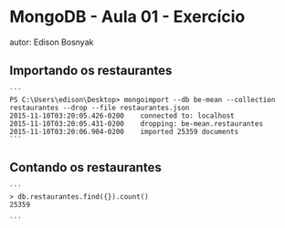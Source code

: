 # MongoDB - Aula 01 - Exercício
autor: Edison Bosnyak

## Importando os restaurantes

    ```
    PS C:\Users\edison\Desktop> mongoimport --db be-mean --collection restaurantes --drop --file restaurantes.json
    2015-11-10T03:20:05.426-0200    connected to: localhost
    2015-11-10T03:20:05.431-0200    dropping: be-mean.restaurantes
    2015-11-10T03:20:06.904-0200    imported 25359 documents
    ```

## Contando os restaurantes

    ```
    > db.restaurantes.find({}).count()
    25359

    ```
